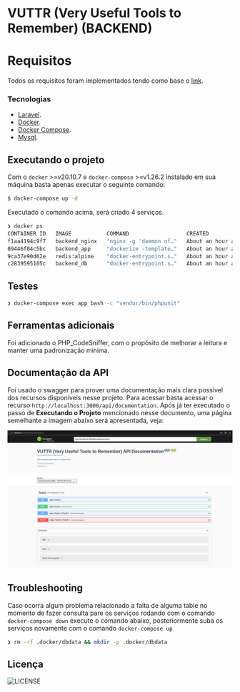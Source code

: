 # VUTTR (Very Useful Tools to Remember) (BACKEND)

# Requisitos

Todos os requisitos foram implementados tendo como base o [link](https://github.com/gustavo-startaideia/desafio-backend).

### Tecnologias

-   [Laravel](<>).
-   [Docker](<>).
-   [Docker Compose](<>).
-   [Mysql](<>).

## Executando o projeto

Com o `docker` >=v20.10.7 e `docker-compose` >=v1.26.2 instalado em sua máquina basta apenas executar o seguinte comando:

```sh
$ docker-compose up -d
```

Executado o comando acima, será criado 4 serviços.

```sh
❯ docker ps
CONTAINER ID   IMAGE           COMMAND                  CREATED             STATUS             PORTS                                                    NAMES
f1aa4194c9f7   backend_nginx   "nginx -g 'daemon of…"   About an hour ago   Up About an hour   0.0.0.0:3000->80/tcp, :::3000->80/tcp                    vuttr-nginx
09446f04c5bc   backend_app     "dockerize -template…"   About an hour ago   Up About an hour   9000/tcp                                                 vuttr-app
9ca37e90d62e   redis:alpine    "docker-entrypoint.s…"   About an hour ago   Up About an hour   6379/tcp                                                 vuttr-redis
c2839595105c   backend_db      "docker-entrypoint.s…"   About an hour ago   Up About an hour   33060/tcp, 0.0.0.0:33006->3306/tcp, :::33006->3306/tcp   vuttr-db
```

## Testes

```sh
❯ docker-compose exec app bash -c "vendor/bin/phpunit"
```

## Ferramentas adicionais

Foi adicionado o PHP_CodeSniffer, com o propósito de melhorar a leitura e manter uma padronização minima.

## Documentação da API

Foi usado o swagger para prover uma documentação mais clara possível dos recursos disponíveis nesse projeto. Para acessar basta acessar o
recurso `http://localhost:3000/api/documentation`. Após já ter executado o passo de **Executando o Projeto** mencionado nesse documento, uma página semelhante a imagem abaixo será apresentada, veja:

![Documentação](./.docs/doc-api.png)

## Troubleshooting

Caso ocorra algum problema relacionado a falta de alguma table no momento de fazer
consulta pare os serviços rodando com o comando `docker-compose down` execute o comando abaixo, posteriormente suba os serviços novamente com o comando `docker-compose up`

```sh
❯ rm -rf .docker/dbdata && mkdir -p .docker/dbdata
```

## Licença

![LICENSE](https://img.shields.io/badge/license-MIT-%23F8952D)

